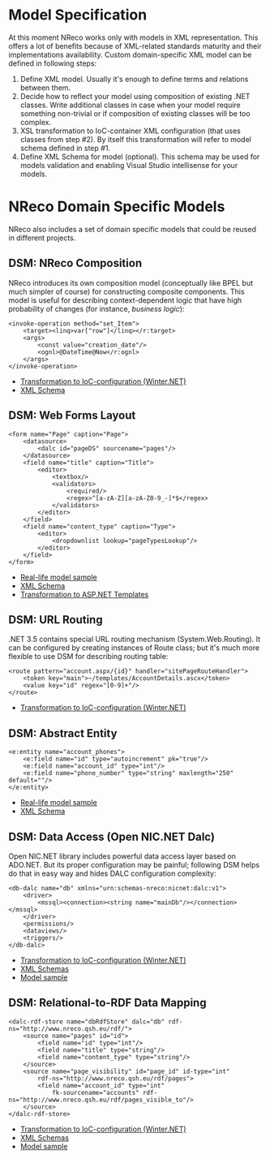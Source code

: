 

# Model Specification #
At this moment NReco works only with models in XML representation. This offers a lot of benefits because of XML-related standards maturity and their implementations availability. Custom domain-specific XML model can be defined in following steps:
  1. Define XML model. Usually it's enough to define terms and relations between them.
  1. Decide how to reflect your model using composition of existing .NET classes. Write additional classes in case when your model require something non-trivial or if composition of existing classes will be too complex.
  1. XSL transformation to IoC-container XML configuration (that uses classes from step #2). By itself this transformation will refer to model schema defined in step #1.
  1. Define XML Schema for model (optional). This schema may be used for models validation and enabling Visual Studio intellisense for your models.

# NReco Domain Specific Models #
NReco also includes a set of domain specific models that could be reused in different projects.

## DSM: NReco Composition ##
NReco introduces its own composition model (conceptually like BPEL but much simpler of course) for constructing composite components. This model is useful for describing context-dependent logic that have high probability of changes (for instance, _business logic_):
```
<invoke-operation method="set_Item">
	<target><linq>var["row"]</linq></r:target>
	<args>
		<const value="creation_date"/>
		<ognl>@DateTime@Now</r:ognl>
	</args>
</invoke-operation>
```
  * [Transformation to IoC-configuration (Winter.NET)](http://code.google.com/p/nreco/source/browse/trunk/shared/xsl/nreco.xsl)
  * [XML Schema](http://nreco.googlecode.com/svn/trunk/shared/schemas/NRecoCore.xsd)

## DSM: Web Forms Layout ##
```
<form name="Page" caption="Page"> 
	<datasource>
		<dalc id="pageDS" sourcename="pages"/>
	</datasource>
	<field name="title" caption="Title">
		<editor>
			<textbox/>
			<validators>
				<required/>
				<regex>^[a-zA-Z][a-zA-Z0-9_-]*$</regex>
			</validators>
		</editor>
	</field>
	<field name="content_type" caption="Type">
		<editor>
			<dropdownlist lookup="pageTypesLookup"/>
		</editor>
	</field>
</form>
```
  * [Real-life model sample](http://code.google.com/p/nreco/source/browse/trunk/examples/NReco.Examples.WebApp/config/dsm/layouts.xml)
  * [XML Schema](http://nreco.googlecode.com/svn/trunk/shared/schemas/NRecoWebLayout.xsd)
  * [Transformation to ASP.NET Templates](http://nreco.googlecode.com/svn/trunk/shared/xsl/aspnet-ascx-models.xsl)

## DSM: URL Routing ##
.NET 3.5 contains special URL routing mechanism (System.Web.Routing). It can be configured by creating instances of Route class; but it's much more flexible to use DSM for describing routing table:
```
<route pattern="account.aspx/{id}" handler="sitePageRouteHandler">
	<token key="main">~/templates/AccountDetails.ascx</token>
	<value key="id" regex="[0-9]+"/>
</route>
```
  * [Transformation to IoC-configuration (Winter.NET)](http://nreco.googlecode.com/svn/trunk/shared/xsl/web-routing.xsl)

## DSM: Abstract Entity ##
```
<e:entity name="account_phones">
	<e:field name="id" type="autoincrement" pk="true"/>
	<e:field name="account_id" type="int"/>
	<e:field name="phone_number" type="string" maxlength="250" default=""/>
</e:entity>
```
  * [Real-life model sample](http://code.google.com/p/nreco/source/browse/trunk/examples/NReco.Examples.WebApp/config/dsm/entities.xml)
  * [XML Schema](http://nreco.googlecode.com/svn/trunk/shared/schemas/NRecoEntity.xsd)

## DSM: Data Access (Open NIC.NET Dalc) ##
Open NIC.NET library includes powerful data access layer based on ADO.NET. But its proper configuration may be painful; following DSM helps do that in easy way and hides DALC configuration complexity:
```
<db-dalc name="db" xmlns="urn:schemas-nreco:nicnet:dalc:v1">
	<driver>
		<mssql><connection><string name="mainDb"/></connection></mssql>			
	</driver>
	<permissions/>
	<dataviews/>
	<triggers/>
</db-dalc>	
```
  * [Transformation to IoC-configuration (Winter.NET)](http://nreco.googlecode.com/svn/trunk/shared/xsl/nicnet-dalc.xsl)
  * [XML Schemas](http://nreco.googlecode.com/svn/trunk/shared/schemas/NRecoDalc.xsd)
  * [Model sample](http://code.google.com/p/nreco/source/browse/trunk/examples/NReco.Examples.WebApp/config/dsm/db.xml)

## DSM: Relational-to-RDF Data Mapping ##
```
<dalc-rdf-store name="dbRdfStore" dalc="db" rdf-ns="http://www.nreco.qsh.eu/rdf/">
	<source name="pages" id="id">
		<field name="id" type="int"/>
		<field name="title" type="string"/>
		<field name="content_type" type="string"/>
	</source>
	<source name="page_visibility" id="page_id" id-type="int"
		rdf-ns="http://www.nreco.qsh.eu/rdf/pages">
		<field name="account_id" type="int" 
			fk-sourcename="accounts" rdf-ns="http://www.nreco.qsh.eu/rdf/pages_visible_to"/>
	</source>
</dalc-rdf-store>
```
  * [Transformation to IoC-configuration (Winter.NET)](http://nreco.googlecode.com/svn/trunk/shared/xsl/nreco-semweb.xsl)
  * [XML Schemas](http://nreco.googlecode.com/svn/trunk/shared/schemas/NRecoSemWeb.xsd)
  * [Model sample](http://code.google.com/p/nreco/source/browse/trunk/examples/NReco.Examples.WebApp/config/dsm/dbRdf.xml)